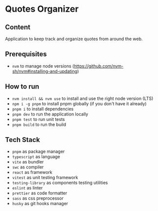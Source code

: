 # Quotes Organizer

## Content

Application to keep track and organize quotes from around the web.

## Prerequisites

- `nvm` to manage node versions (https://github.com/nvm-sh/nvm#installing-and-updating)

## How to run

- `nvm install && nvm use` to install and use the right node version (LTS)
- `npm i -g pnpm` to install pnpm globally (if you don't have it already)
- `pnpm i` to install dependencies
- `pnpm dev` to run the application locally
- `pnpm test` to run unit tests
- `pnpm build` to run the build

## Tech Stack

- `pnpm` as package manager
- `typescript` as language
- `vite` as bundler
- `swc` as compiler
- `react` as framework
- `vitest` as unit testing framework
- `testing-library` as components testing utilities
- `eslint` as linter
- `prettier` as code formatter
- `sass` as css preprocessor
- `husky` as git hooks manager
